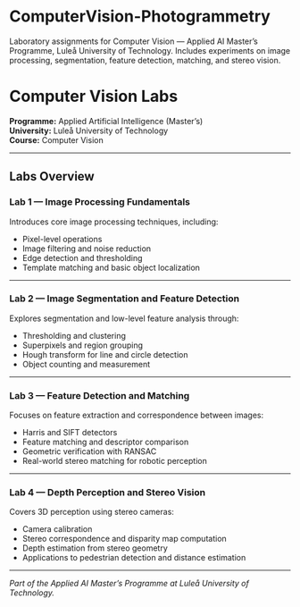 # ComputerVision-Photogrammetry
Laboratory assignments for Computer Vision — Applied AI Master’s Programme, Luleå University of Technology. Includes experiments on image processing, segmentation, feature detection, matching, and stereo vision.


# Computer Vision Labs  
**Programme:** Applied Artificial Intelligence (Master’s)  
**University:** Luleå University of Technology  
**Course:** Computer Vision  

---

## Labs Overview

### **Lab 1 — Image Processing Fundamentals**
Introduces core image processing techniques, including:
- Pixel-level operations  
- Image filtering and noise reduction  
- Edge detection and thresholding  
- Template matching and basic object localization  

---

### **Lab 2 — Image Segmentation and Feature Detection**
Explores segmentation and low-level feature analysis through:
- Thresholding and clustering  
- Superpixels and region grouping  
- Hough transform for line and circle detection  
- Object counting and measurement  

---

### **Lab 3 — Feature Detection and Matching**
Focuses on feature extraction and correspondence between images:
- Harris and SIFT detectors  
- Feature matching and descriptor comparison  
- Geometric verification with RANSAC  
- Real-world stereo matching for robotic perception  

---

### **Lab 4 — Depth Perception and Stereo Vision**
Covers 3D perception using stereo cameras:
- Camera calibration  
- Stereo correspondence and disparity map computation  
- Depth estimation from stereo geometry  
- Applications to pedestrian detection and distance estimation  

---

*Part of the Applied AI Master’s Programme at Luleå University of Technology.*


